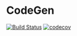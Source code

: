 # CodeGen

[![Build Status](https://travis-ci.com/pdziepak/codegen.svg?branch=master)](https://travis-ci.com/pdziepak/codegen)
[![codecov](https://codecov.io/gh/pdziepak/codegen/branch/master/graph/badge.svg)](https://codecov.io/gh/pdziepak/codegen)
